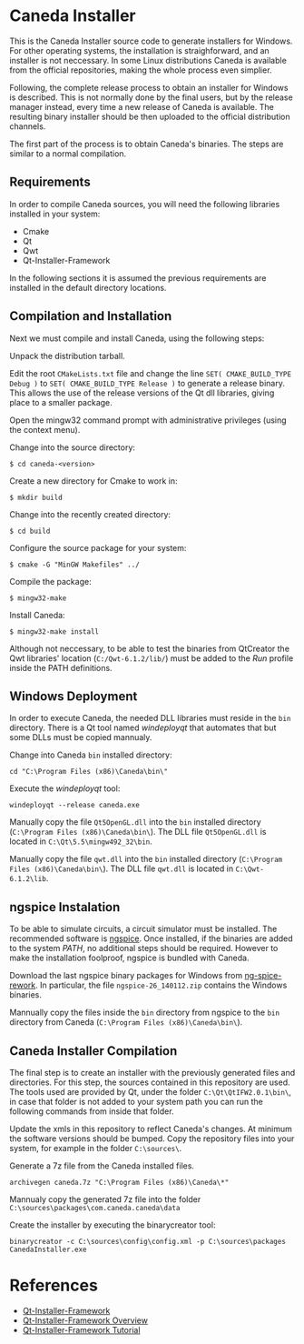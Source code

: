 Caneda Installer
================
This is the Caneda Installer source code to generate installers for Windows. For other operating systems, the installation is straighforward, and an installer is not neccessary. In some Linux distributions Caneda is available from the official repositories, making the whole process even simplier.

Following, the complete release process to obtain an installer for Windows is described. This is not normally done by the final users, but by the release manager instead, every time a new release of Caneda is available. The resulting
binary installer should be then uploaded to the official distribution channels.

The first part of the process is to obtain Caneda's binaries. The steps are similar to a normal compilation.

## Requirements
In order to compile Caneda sources, you will need the following libraries installed in your system:

  * Cmake
  * Qt
  * Qwt
  * Qt-Installer-Framework

In the following sections it is assumed the previous requirements are installed in the default directory locations.

## Compilation and Installation
Next we must compile and install Caneda, using the following steps:

Unpack the distribution tarball.

Edit the root `CMakeLists.txt` file and change the line `SET( CMAKE_BUILD_TYPE Debug )` to `SET( CMAKE_BUILD_TYPE Release )` to generate a release binary. This allows the use of the release versions of the Qt dll libraries, giving place to a smaller package.

Open the mingw32 command prompt with administrative privileges (using the context menu).

Change into the source directory:

`$ cd caneda-<version>`

Create a new directory for Cmake to work in:

`$ mkdir build`

Change into the recently created directory:

`$ cd build`

Configure the source package for your system:

`$ cmake -G "MinGW Makefiles" ../`

Compile the package:

`$ mingw32-make`

Install Caneda:

`$ mingw32-make install`

Although not neccessary, to be able to test the binaries from QtCreator the Qwt libraries' location (`C:/Qwt-6.1.2/lib/`) must be added to the _Run_ profile inside the PATH definitions.

## Windows Deployment
In order to execute Caneda, the needed DLL libraries must reside in the `bin` directory. There is a Qt tool named _windeployqt_ that automates that but some DLLs must be copied mannualy.

Change into Caneda `bin` installed directory:

`cd "C:\Program Files (x86)\Caneda\bin\"`

Execute the _windeployqt_ tool:

`windeployqt --release caneda.exe`

Manually copy the file `Qt5OpenGL.dll` into the `bin` installed directory (`C:\Program Files (x86)\Caneda\bin\`). The DLL file `Qt5OpenGL.dll` is located in `C:\Qt\5.5\mingw492_32\bin`.

Manually copy the file `qwt.dll` into the `bin` installed directory (`C:\Program Files (x86)\Caneda\bin\`). The DLL file `qwt.dll` is located in `C:\Qwt-6.1.2\lib`.


## ngspice Instalation
To be able to simulate circuits, a circuit simulator must be installed. The recommended software is [ngspice](http://ngspice.sourceforge.net/). Once installed, if the binaries are added to the system _PATH_, no additional steps should be required. However to make the installation foolproof, ngspice is bundled with Caneda.

Download the last ngspice binary packages for Windows from [ng-spice-rework](https://sourceforge.net/projects/ngspice/files/ng-spice-rework/26/). In particular, the file `ngspice-26_140112.zip` contains the Windows binaries.

Mannually copy the files inside the `bin` directory from ngspice to the `bin` directory from Caneda (`C:\Program Files (x86)\Caneda\bin\`).

## Caneda Installer Compilation
The final step is to create an installer with the previously generated files and directories. For this step, the sources contained in this repository are used. The tools used are provided by Qt, under the folder `C:\Qt\QtIFW2.0.1\bin\`, in case that folder is not added to your system path you can run the following commands from inside that folder.

Update the xmls in this repository to reflect Caneda's changes. At minimum the software versions should be bumped. Copy the repository files into your system, for example in the folder `C:\sources\`.

Generate a 7z file from the Caneda installed files.

`archivegen caneda.7z "C:\Program Files (x86)\Caneda\*"`

Mannualy copy the generated 7z file into the folder `C:\sources\packages\com.caneda.caneda\data`

Create the installer by executing the binarycreator tool:

`binarycreator -c C:\sources\config\config.xml -p C:\sources\packages CanedaInstaller.exe`

References
==========
  * [Qt-Installer-Framework](https://download.qt.io/official_releases/qt-installer-framework/)
  * [Qt-Installer-Framework Overview](http://doc.qt.io/qtinstallerframework/ifw-overview.html) 
  * [Qt-Installer-Framework Tutorial](http://doc.qt.io/qtinstallerframework/ifw-tutorial.html)